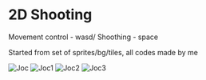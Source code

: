 # 2D Shooting
Movement control - wasd/
Shoothing - space





Started from set of sprites/bg/tiles, all codes made by me

![Joc](https://github.com/user-attachments/assets/58343692-a44a-445e-8c77-644296df3e74)
![Joc1](https://github.com/user-attachments/assets/1205ffa6-37d5-4740-ac7c-42bddeeeb758)
![Joc2](https://github.com/user-attachments/assets/e1231321-7f99-45a3-b895-4c061e9910a0)
![Joc3](https://github.com/user-attachments/assets/dd073952-f4e2-4dce-a13e-2bf4f72fce26)
